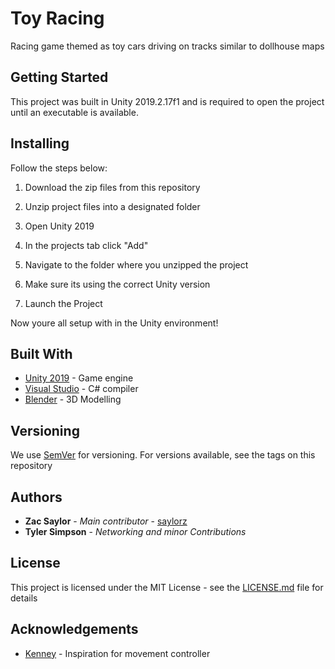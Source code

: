 # Toy Racing
Racing game themed as toy cars driving on tracks similar to dollhouse maps

## Getting Started
This project was built in Unity 2019.2.17f1 and is required to open the project until an executable is available.

## Installing
Follow the steps below:

1. Download the zip files from this repository 

2. Unzip project files into a designated folder

3. Open Unity 2019

4. In the projects tab click "Add"

5. Navigate to the folder where you unzipped the project

6. Make sure its using the correct Unity version

7. Launch the Project

Now youre all setup with in the Unity environment!

## Built With
- [Unity 2019](https://unity3d.com/get-unity/download) - Game engine
- [Visual Studio](https://visualstudio.microsoft.com/downloads/) - C# compiler
- [Blender](https://www.blender.org/download/) - 3D Modelling 

## Versioning
We use [SemVer](https://semver.org/) for versioning. For versions available, see the tags on this repository

## Authors
- **Zac Saylor** - *Main contributor* - [saylorz](https://github.com/saylorz)
- **Tyler Simpson** - *Networking and minor Contributions* 

## License
This project is licensed under the MIT License - see the [LICENSE.md](https://github.com/saylorz/toy-racing/blob/master/LICENSE) file for details

## Acknowledgements
- [Kenney]("https://kenney.nl/") - Inspiration for movement controller